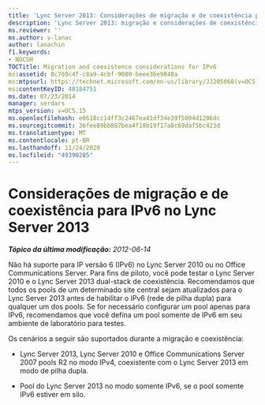 ```yaml
---
title: 'Lync Server 2013: Considerações de migração e de coexistência para IPv6'
description: 'Lync Server 2013: migração e considerações de coexistência para IPv6.'
ms.reviewer: ''
ms.author: v-lanac
author: lanachin
f1.keywords:
- NOCSH
TOCTitle: Migration and coexistence considerations for IPv6
ms:assetid: 8c769c4f-c8a9-4cbf-9080-beee3be9848a
ms:mtpsurl: https://technet.microsoft.com/en-us/library/JJ205068(v=OCS.15)
ms:contentKeyID: 48184751
ms.date: 07/23/2014
manager: serdars
mtps_version: v=OCS.15
ms.openlocfilehash: e8618cc14ff3c2467ea41df34e39f5094d1206dc
ms.sourcegitcommit: 36fee89bb887bea4f18b19f17a8c69daf5bc423d
ms.translationtype: MT
ms.contentlocale: pt-BR
ms.lasthandoff: 11/24/2020
ms.locfileid: "49390285"
---
```

# <a name="migration-and-coexistence-considerations-for-ipv6-in-lync-server-2013"></a>Considerações de migração e de coexistência para IPv6 no Lync Server 2013

<div data-xmlns="http://www.w3.org/1999/xhtml">

<div class="topic" data-xmlns="http://www.w3.org/1999/xhtml" data-msxsl="urn:schemas-microsoft-com:xslt" data-cs="https://msdn.microsoft.com/">

<div data-asp="https://msdn2.microsoft.com/asp">



</div>

<div id="mainSection">

<div id="mainBody">

<span> </span>

_**Tópico da última modificação:** 2012-06-14_

Não há suporte para IP versão 6 (IPv6) no Lync Server 2010 ou no Office Communications Server. Para fins de piloto, você pode testar o Lync Server 2010 e o Lync Server 2013 dual-stack de coexistência. Recomendamos que todos os pools de um determinado site central sejam atualizados para o Lync Server 2013 antes de habilitar o IPv6 (rede de pilha dupla) para qualquer um dos pools. Se for necessário configurar um pool apenas para IPv6, recomendamos que você defina um pool somente de IPv6 em seu ambiente de laboratório para testes.

Os cenários a seguir são suportados durante a migração e coexistência:

  - Lync Server 2013, Lync Server 2010 e Office Communications Server 2007 pools R2 no modo IPv4, coexistente com o Lync Server 2013 em modo de pilha dupla.

  - Pool do Lync Server 2013 no modo somente IPv6, se o pool somente IPv6 estiver em silo.

</div>

<span> </span>

</div>

</div>

</div>

